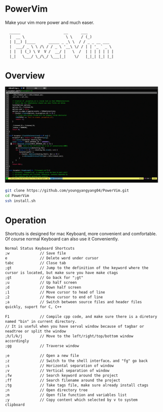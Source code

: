 # PowerVim
Make your vim more power and much easer.        
```
  _____                    __      ___           
  |  __ \                   \ \    / (_)          
  | |__) |____      _____ _ _\ \  / / _ _ __ ___  
  |  ___/ _ \ \ /\ / / _ \ '__\ \/ / | | '_ ` _ \ 
  | |  | (_) \ V  V /  __/ |   \  /  | | | | | | | 
  |_|   \___/ \_/\_/ \___|_|    \/   |_|_| |_| |_|
```
# Overview
![conv_ops](https://github.com/youngyangyang04/Documents/blob/master/vim/vim.gif)
```bash
git clone https://github.com/youngyangyang04/PowerVim.git
cd PowerVim
ssh install.sh
```
# Operation
Shortcuts is designed for mac Keyboard, more convenient and comfortable. Of course normal Keyboard can also use it Conveniently.
```
Normal Status Keyboard Shortcuts
;w              // Save file
e               // Delete word under cursor
tabc            // Close tab 
;gt             // Jump to the definition of the keyword where the cursor is located, but make sure you have make ctags
;gt             // Go back for ";gt"
;u              // Up half screen
;d              // Down half screen
;1              // Move cursor to head of line 
;2              // Move cursor to end of line 
;a              // Switch between source files and header files quickly, suport for C, C++

F1              // Compile cpp code, and make sure there is a diretory named "bin" in current directory.
// It is useful when you have serval window because of tagbar or neadtree or split the window
;h/l/k/j        // Move to the left/right/top/bottom window accordingly
;gg             // Traverse window

;e              // Open a new file
;z              // Switch to the shell interface，and "fg" go back
;s              // Horizontal separation of window
;v              // Vertical separation of window
;fw             // Search keyword around the project
;ff             // Search filename around the project
;tg             // Take tags file, make sure already install ctags
;n              // Open directory tree
;m              // Open file function and variables list
;y              // Copy content which selected by v to system clipboard
```

